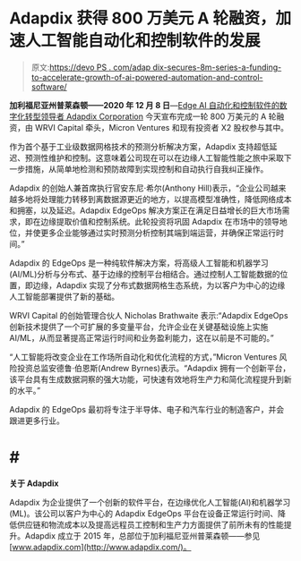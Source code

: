# Adapdix 获得 800 万美元 A 轮融资，加速人工智能自动化和控制软件的发展

> 原文:[https://devo PS . com/adap dix-secures-8m-series-a-funding-to-accelerate-growth-of-ai-powered-automation-and-control-software/](https://devops.com/adapdix-secures-8m-series-a-funding-to-accelerate-growth-of-ai-powered-automation-and-control-software/)

**加利福尼亚州普莱森顿——2020 年 12 月 8 日**—[Edge AI 自动化和控制软件的数字化转型领导者 Adapdix Corporation](https://www.adapdix.com/) 今天宣布完成一轮 800 万美元的 A 轮融资，由 WRVI Capital 牵头，Micron Ventures 和现有投资者 X2 股权参与其中。

作为首个基于工业级数据网格技术的预测分析解决方案，Adapdix 支持超低延迟、预测性维护和控制。这意味着公司现在可以在边缘人工智能性能之旅中采取下一步措施，从简单地检测和预防故障到实现控制和自动执行自我纠正操作。

Adapdix 的创始人兼首席执行官安东尼·希尔(Anthony Hill)表示，“企业公司越来越多地将处理能力转移到离数据源更近的地方，以提高模型准确性，降低网络成本和拥塞，以及延迟。Adapdix EdgeOps 解决方案正在满足日益增长的巨大市场需求，即在边缘提取价值和控制系统。此轮投资将巩固 Adapdix 在市场中的领导地位，并使更多企业能够通过实时预测分析控制其端到端运营，并确保正常运行时间。”

Adapdix 的 EdgeOps 是一种纯软件解决方案，将高级人工智能和机器学习(AI/ML)分析与分布式、基于边缘的控制平台相结合。通过控制人工智能数据的位置，即边缘，Adapdix 实现了分布式数据网格生态系统，为以客户为中心的边缘人工智能部署提供了新的基础。

WRVI Capital 的创始管理合伙人 Nicholas Brathwaite 表示:“Adapdix EdgeOps 创新技术提供了一个可扩展的多变量平台，允许企业在关键基础设施上实施 AI/ML，从而显著提高正常运行时间和业务盈利能力，这在以前是不可能的。”

“人工智能将改变企业在工作场所自动化和优化流程的方式，”Micron Ventures 风险投资总监安德鲁·伯恩斯(Andrew Byrnes)表示。“Adapdix 拥有一个创新平台，该平台具有生成数据洞察的强大功能，可快速有效地将生产力和简化流程提升到新的水平。”

Adapdix 的 EdgeOps 最初将专注于半导体、电子和汽车行业的制造客户，并会跟进更多行业。

# # #

**关于 Adapdix**

Adapdix 为企业提供了一个创新的软件平台，在边缘优化人工智能(AI)和机器学习(ML)。该公司以客户为中心的 Adapdix EdgeOps 平台在设备正常运行时间、降低供应链和物流成本以及提高远程员工控制和生产力方面提供了前所未有的性能提升。Adapdix 成立于 2015 年，总部位于加利福尼亚州普莱森顿——参见[www.adapdix.com](http://www.adapdix.com/)。